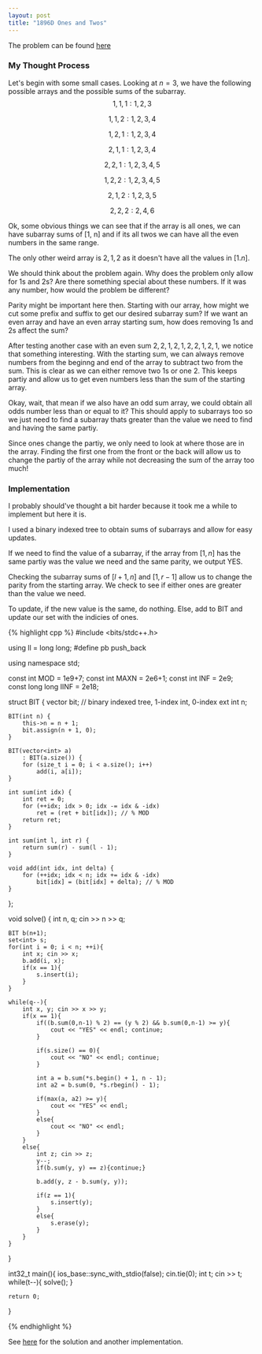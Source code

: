 ```yaml
---
layout: post
title: "1896D Ones and Twos"
---
```

The problem can be found [here](https://codeforces.com/problemset/problem/1896/D)

### My Thought Process 
Let's begin with some small cases. Looking at $n=3$, we have the following possible arrays and the possible sums of the subarray. 
$$1, 1, 1 : 1, 2, 3$$

$$1, 1, 2 : 1, 2, 3, 4$$

$$1, 2, 1 : 1, 2, 3, 4$$

$$2, 1, 1 : 1, 2, 3, 4$$

$$2, 2, 1 : 1, 2, 3, 4, 5$$

$$1, 2, 2 : 1, 2, 3, 4, 5$$

$$2, 1, 2:  1, 2, 3, 5$$

$$2, 2, 2 : 2, 4, 6$$

Ok, some obvious things we can see that if the array is all ones, we can have subarray sums of [1, n] and if its all twos we can have all the even numbers in the same range. 

The only other weird array is $2, 1, 2$ as it doesn't have all the values in $[1. n]$. 

We should think about the problem again. Why does the problem only allow for 1s and 2s? Are there something special about these numbers. If it was any number, how would the problem be different? 

Parity might be important here then. Starting with our array, how might we cut some prefix and suffix to get our desired subarray sum? If we want an even array and have an even array starting sum, how does removing 1s and 2s affect the sum? 

After testing another case with an even sum $2, 2, 1, 2, 1, 2, 2, 1, 2, 1$, we notice that something interesting. With the starting sum, we can always remove numbers from the beginng and end of the array to subtract two from the sum. This is clear as we can either remove two 1s or one 2. This keeps partiy and allow us to get even numbers less than the sum of the starting array. 

Okay, wait, that mean if we also have an odd sum array, we could obtain all odds number less than or equal to it? This should apply to subarrays too so we just need to find a subarray thats greater than the value we need to find and having the same partiy. 

Since ones change the partiy, we only need to look at where those are in the array. Finding the first one from the front or the back will allow us to change the partiy of the array while not decreasing the sum of the array too much!

### Implementation  
I probably should've thought a bit harder because it took me a while to implement but here it is. 

I used a binary indexed tree to obtain sums of subarrays and allow for easy updates.

If we need to find the value of a subarray, if the array from $[1, n]$ has the same partiy was the value we need and the same parity, we output YES. 

Checking the subarray sums of $[l+1,n]$ and $[1, r-1]$ allow us to change the parity from the starting array. We check to see if either ones are greater than the value we need. 

To update, if the new value is the same, do nothing. Else, add to BIT and update our set with the indicies of ones. 

{% highlight cpp %}
#include <bits/stdc++.h>

using ll = long long;
#define pb push_back

using namespace std;

const int MOD = 1e9+7;
const int MAXN = 2e6+1;
const int INF = 2e9;    
const long long IINF = 2e18;

struct BIT {
    vector<int> bit;  // binary indexed tree, 1-index int, 0-index ext
    int n;
 
    BIT(int n) {
        this->n = n + 1;
        bit.assign(n + 1, 0);
    }
 
    BIT(vector<int> a)
        : BIT(a.size()) {
        for (size_t i = 0; i < a.size(); i++)
            add(i, a[i]);
    }
 
    int sum(int idx) {
        int ret = 0;
        for (++idx; idx > 0; idx -= idx & -idx)
            ret = (ret + bit[idx]); // % MOD
        return ret;
    }
 
    int sum(int l, int r) {
        return sum(r) - sum(l - 1);
    }
 
    void add(int idx, int delta) {
        for (++idx; idx < n; idx += idx & -idx)
            bit[idx] = (bit[idx] + delta); // % MOD
    }
};

void solve() { 
    int n, q;
    cin >> n >> q;

    BIT b(n+1);
    set<int> s;
    for(int i = 0; i < n; ++i){
        int x; cin >> x;
        b.add(i, x);
        if(x == 1){
            s.insert(i);
        }
    }

    while(q--){
        int x, y; cin >> x >> y;
        if(x == 1){
            if((b.sum(0,n-1) % 2) == (y % 2) && b.sum(0,n-1) >= y){
                cout << "YES" << endl; continue;
            }

            if(s.size() == 0){
                cout << "NO" << endl; continue;
            }

            int a = b.sum(*s.begin() + 1, n - 1);
            int a2 = b.sum(0, *s.rbegin() - 1);

            if(max(a, a2) >= y){
                cout << "YES" << endl;
            }
            else{
                cout << "NO" << endl;
            }
        }
        else{
            int z; cin >> z;
            y--;
            if(b.sum(y, y) == z){continue;}
            
            b.add(y, z - b.sum(y, y));

            if(z == 1){
                s.insert(y);
            }
            else{
                s.erase(y);
            }
        }
    }
}

int32_t main(){
    ios_base::sync_with_stdio(false);
    cin.tie(0);
    int t;
    cin >> t;
    while(t--){
        solve();
    }

    return 0;
}

{% endhighlight %}

See [here](https://codeforces.com/blog/entry/122172) for the solution and another implementation. 

